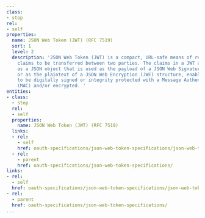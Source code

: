 ```yaml
---
class:
- stop
rel:
- self
properties:
  name: JSON Web Token (JWT) (RFC 7519)
  sort: 1
  level: 2
  description: 'JSON Web Token (JWT) is a compact, URL-safe means of representing
    claims to be transferred between two parties. The claims in a JWT are encoded
    as a JSON object that is used as the payload of a JSON Web Signature (JWS) structure
    or as the plaintext of a JSON Web Encryption (JWE) structure, enabling the claims
    to be digitally signed or integrity protected with a Message Authentication Code
    (MAC) and/or encrypted. '
entities:
- class:
  - stop
  rel:
  - self
  properties:
    name: JSON Web Token (JWT) (RFC 7519)
  links:
  - rel:
    - self
    href: oauth-specifications/json-web-token-specifications/json-web-token-jwt-rfc-7519.md
  - rel:
    - parent
    href: oauth-specifications/json-web-token-specifications/
links:
- rel:
  - self
  href: oauth-specifications/json-web-token-specifications/json-web-token-jwt-rfc-7519.md
- rel:
  - parent
  href: oauth-specifications/json-web-token-specifications/
...
```

